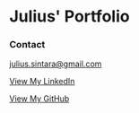 # Julius' Portfolio

### Contact
julius.sintara@gmail.com

[View My LinkedIn](https://www.linkedin.com/in/juliussintara/)

[View My GitHub](https://github.com/juliussin/)

